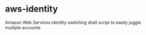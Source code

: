 aws-identity
============

Amazon Web Services identity switching shell script to easily juggle multiple accounts